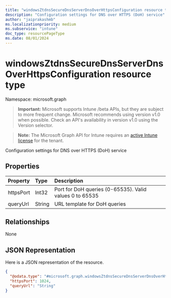 ```yaml
---
title: "windowsZtdnsSecureDnsServerDnsOverHttpsConfiguration resource type"
description: "Configuration settings for DNS over HTTPS (DoH) service"
author: "jaiprakashmb"
ms.localizationpriority: medium
ms.subservice: "intune"
doc_type: resourcePageType
ms.date: 08/01/2024
---
```


# windowsZtdnsSecureDnsServerDnsOverHttpsConfiguration resource type

Namespace: microsoft.graph

> **Important:** Microsoft supports Intune /beta APIs, but they are subject to more frequent change. Microsoft recommends using version v1.0 when possible. Check an API's availability in version v1.0 using the Version selector.

> **Note:** The Microsoft Graph API for Intune requires an [active Intune license](https://go.microsoft.com/fwlink/?linkid=839381) for the tenant.

Configuration settings for DNS over HTTPS (DoH) service

## Properties
|Property|Type|Description|
|:---|:---|:---|
|httpsPort|Int32|Port for DoH queries (0-65535). Valid values 0 to 65535|
|queryUrl|String|URL template for DoH queries|

## Relationships
None

## JSON Representation
Here is a JSON representation of the resource.
<!-- {
  "blockType": "resource",
  "@odata.type": "microsoft.graph.windowsZtdnsSecureDnsServerDnsOverHttpsConfiguration"
}
-->
``` json
{
  "@odata.type": "#microsoft.graph.windowsZtdnsSecureDnsServerDnsOverHttpsConfiguration",
  "httpsPort": 1024,
  "queryUrl": "String"
}
```